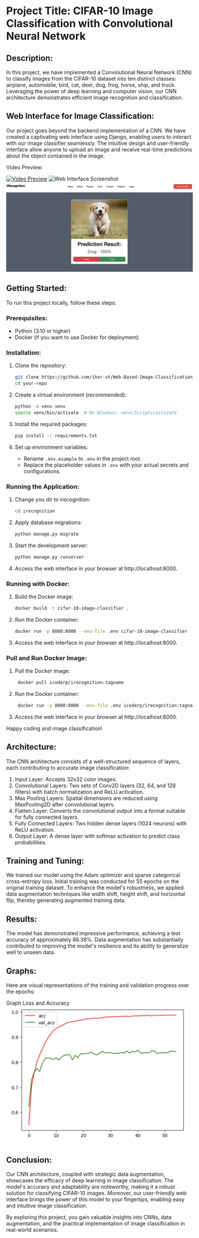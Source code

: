 # Project Title: CIFAR-10 Image Classification with Convolutional Neural Network

## Description:
In this project, we have implemented a Convolutional Neural Network (CNN) to classify images from the CIFAR-10 dataset into ten distinct classes: airplane, automobile, bird, cat, deer, dog, frog, horse, ship, and truck. Leveraging the power of deep learning and computer vision, our CNN architecture demonstrates efficient image recognition and classification.

## Web Interface for Image Classification:
Our project goes beyond the backend implementation of a CNN. We have created a captivating web interface using Django, enabling users to interact with our image classifier seamlessly. The intuitive design and user-friendly interface allow anyone to upload an image and receive real-time predictions about the object contained in the image.

Video Preview:

[![Video Preview](https://img.youtube.com/vi/ZBydHd9l5uA/0.jpg)](https://www.youtube.com/watch?v=ZBydHd9l5uA)
![Web Interface Screenshot](/img/web-i.png)
![Web Interface Screenshot](/img/web-predict.png)

## Getting Started:

To run this project locally, follow these steps:

### Prerequisites:

- Python (3.10 or higher)
- Docker (if you want to use Docker for deployment)

### Installation:

1. Clone the repository:
   ```bash
   git clone https://github.com/ihor-vt/Web-Based-Image-Classification-with-CIFAR-10-Datase.git
   cd your-repo
   ```

2. Create a virtual environment (recommended):
   ```bash
   python -m venv venv
   source venv/bin/activate  # On Windows: venv\Scripts\activate
   ```

3. Install the required packages:
   ```bash
   pip install -r requirements.txt
   ```

4. Set up environment variables:
   - Rename `.env.example` to `.env` in the project root.
   - Replace the placeholder values in `.env` with your actual secrets and configurations.

### Running the Application:

1. Change you dir to irecognition:
   ```bash
   cd irecognition
   ```

2. Apply database migrations:
   ```bash
   python manage.py migrate
   ```

3. Start the development server:
   ```bash
   python manage.py runserver
   ```

4. Access the web interface in your browser at http://localhost:8000.

### Running with Docker:

1. Build the Docker image:
   ```bash
   docker build -t cifar-10-image-classifier .
   ```

2. Run the Docker container:
   ```bash
   docker run -p 8000:8000 --env-file .env cifar-10-image-classifier
   ```

3. Access the web interface in your browser at http://localhost:8000.

### Pull and Run Docker Image:

1. Pull the Docker image:
   ```bash
    docker pull icoderp/irecognition:tagname
   ```

2. Run the Docker container:
   ```bash
    docker run -p 8000:8000 --env-file .env icoderp/irecognition:tagname
   ```

3. Access the web interface in your browser at http://localhost:8000.


Happy coding and image classification!

## Architecture:
The CNN architecture consists of a well-structured sequence of layers, each contributing to accurate image classification:

1. Input Layer: Accepts 32x32 color images.
2. Convolutional Layers: Two sets of Conv2D layers (32, 64, and 128 filters) with batch normalization and ReLU activation.
3. Max Pooling Layers: Spatial dimensions are reduced using MaxPooling2D after convolutional layers.
4. Flatten Layer: Converts the convolutional output into a format suitable for fully connected layers.
5. Fully Connected Layers: Two hidden dense layers (1024 neurons) with ReLU activation.
6. Output Layer: A dense layer with softmax activation to predict class probabilities.

## Training and Tuning:
We trained our model using the Adam optimizer and sparse categorical cross-entropy loss. Initial training was conducted for 55 epochs on the original training dataset. To enhance the model's robustness, we applied data augmentation techniques like width shift, height shift, and horizontal flip, thereby generating augmented training data.

## Results:
The model has demonstrated impressive performance, achieving a test accuracy of approximately 86.38%. Data augmentation has substantially contributed to improving the model's resilience and its ability to generalize well to unseen data.

## Graphs:
Here are visual representations of the training and validation progress over the epochs:

Graph Loss and Accuracy
![Graph Loss and Accuracy](/img/graph_loss_accuracy.png)

## Conclusion:
Our CNN architecture, coupled with strategic data augmentation, showcases the efficacy of deep learning in image classification. The model's accuracy and adaptability are noteworthy, making it a robust solution for classifying CIFAR-10 images. Moreover, our user-friendly web interface brings the power of this model to your fingertips, enabling easy and intuitive image classification.

By exploring this project, you gain valuable insights into CNNs, data augmentation, and the practical implementation of image classification in real-world scenarios.